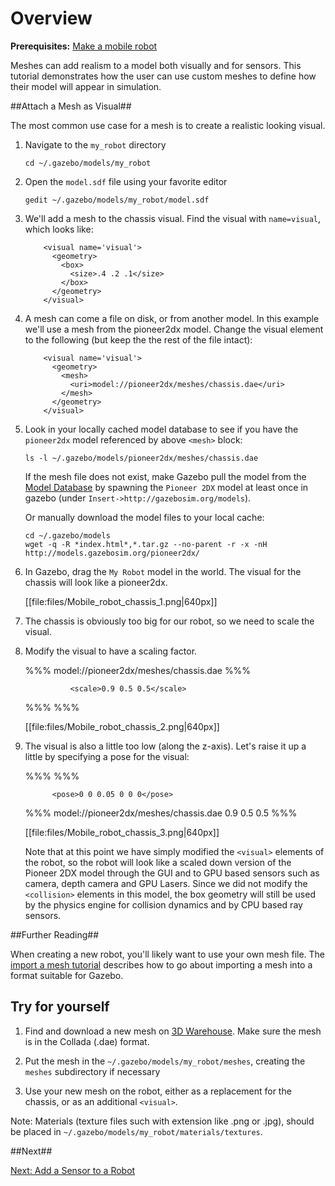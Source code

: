 # Overview

**Prerequisites:** [Make a mobile robot](http://gazebosim.org/tutorials/?tut=build_robot)

Meshes can add realism to a model both visually and for sensors.  This tutorial demonstrates how the user can use custom meshes to define how their model will appear in simulation.

##Attach a Mesh as Visual##


The most common use case for a mesh is to create a realistic looking visual.

1.  Navigate to the `my_robot` directory

        cd ~/.gazebo/models/my_robot

1.  Open the `model.sdf` file using your favorite editor

        gedit ~/.gazebo/models/my_robot/model.sdf

1.  We'll add a mesh to the chassis visual. Find the visual with `name=visual`, which looks like:

    ~~~
        <visual name='visual'>
          <geometry>
            <box>
              <size>.4 .2 .1</size>
            </box>
          </geometry>
        </visual>
    ~~~

1.  A mesh can come a file on disk, or from another model. In this example we'll use a mesh from the pioneer2dx model. Change the visual element to the following (but keep the the rest of the file intact):

    ~~~
        <visual name='visual'>
          <geometry>
            <mesh>
              <uri>model://pioneer2dx/meshes/chassis.dae</uri>
            </mesh>
          </geometry>
        </visual>
    ~~~

1.  Look in your locally cached model database to see if you have the `pioneer2dx` model referenced by above `<mesh>` block:

        ls -l ~/.gazebo/models/pioneer2dx/meshes/chassis.dae

    If the mesh file does not exist, make Gazebo pull the model from the [Model Database](https://github.com/osrf/gazebo_models) by spawning the `Pioneer 2DX` model at least once in gazebo (under `Insert->http://gazebosim.org/models`).

    Or manually download the model files to your local cache:

        cd ~/.gazebo/models
        wget -q -R *index.html*,*.tar.gz --no-parent -r -x -nH http://models.gazebosim.org/pioneer2dx/

1.  In Gazebo, drag the `My Robot` model in the world. The visual for the chassis will look like a pioneer2dx.

    [[file:files/Mobile_robot_chassis_1.png|640px]]

1.  The chassis is obviously too big for our robot, so we need to scale the visual.

1.  Modify the visual to have a scaling factor.

    %%%
        <visual name='visual'>
          <geometry>
            <mesh>
              <uri>model://pioneer2dx/meshes/chassis.dae</uri>
    %%%

    ~~~
              <scale>0.9 0.5 0.5</scale>
    ~~~

    %%%
            </mesh>
          </geometry>
        </visual>
    %%%

    [[file:files/Mobile_robot_chassis_2.png|640px]]

1.  The visual is also a little too low (along the z-axis). Let's raise it up a little by specifying a pose for the visual:

    %%%
        <visual name='visual'>
    %%%

    ~~~
          <pose>0 0 0.05 0 0 0</pose>
    ~~~

    %%%
          <geometry>
            <mesh>
              <uri>model://pioneer2dx/meshes/chassis.dae</uri>
              <scale>0.9 0.5 0.5</scale>
            </mesh>
          </geometry>
        </visual>
    %%%

    [[file:files/Mobile_robot_chassis_3.png|640px]]

    Note that at this point we have simply modified the `<visual>` elements of the robot, so the robot will look like a scaled down version of the Pioneer 2DX model through the GUI and to GPU based sensors such as camera, depth camera and GPU Lasers.  Since we did not modify the `<collision>` elements in this model, the box geometry will still be used by the physics engine for collision dynamics and by CPU based ray sensors.

##Further Reading##

When creating a new robot, you'll likely want to use your own mesh file. The [import a mesh tutorial](http://gazebosim.org/tutorials/?tut=import_mesh) describes how to go about importing a mesh into a format suitable for Gazebo.

## Try for yourself ##

1.  Find and download a new mesh on [3D Warehouse](https://3dwarehouse.sketchup.com/). Make sure the mesh is in the Collada (.dae) format.

1.  Put the mesh in the `~/.gazebo/models/my_robot/meshes`, creating the `meshes` subdirectory if necessary

1.  Use your new mesh on the robot, either as a replacement for the chassis, or as an additional `<visual>`.

Note: Materials (texture files such with extension like .png or .jpg), should be placed in `~/.gazebo/models/my_robot/materials/textures`.

##Next##

[Next: Add a Sensor to a Robot](http://gazebosim.org/tutorials/?tut=add_laser)
